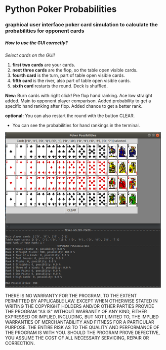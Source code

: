 # Python Poker Probabilities
### graphical user interface poker card simulation to calculate the probabilities for opponent cards
##### How to use the GUI correctly?
*Select cards on the GUI!*
1. **first two cards** are your cards.
2. **next three cards** are the flop, so the table open visible cards. 
3. **fourth card** is the turn, part of table open visible cards.
4. **fifth card** is the river, also part of table open visible cards.
5. **sixth card** restarts the round. Deck is shuffled.

**New:**
Burn cards with right click! Pre flop hand ranking. 
Ace low straight added. 
Main to opponent player comparison.
Added probability to get a specific hand ranking after flop.
Added chance to get a better rank.

**optional:** You can also restart the round with the button CLEAR.

* You can see the probabilities for hand rankings in the terminal.

![alt text](https://raw.githubusercontent.com/Chralt98/python-poker/master/screenshot_gui.png)

THERE IS NO WARRANTY FOR THE PROGRAM, TO THE EXTENT PERMITTED BY APPLICABLE LAW. EXCEPT WHEN OTHERWISE STATED IN WRITING THE COPYRIGHT HOLDERS AND/OR OTHER PARTIES PROVIDE THE PROGRAM "AS IS" WITHOUT WARRANTY OF ANY KIND, EITHER EXPRESSED OR IMPLIED, INCLUDING, BUT NOT LIMITED TO, THE IMPLIED WARRANTIES OF MERCHANTABILITY AND FITNESS FOR A PARTICULAR PURPOSE. THE ENTIRE RISK AS TO THE QUALITY AND PERFORMANCE OF THE PROGRAM IS WITH YOU. SHOULD THE PROGRAM PROVE DEFECTIVE, YOU ASSUME THE COST OF ALL NECESSARY SERVICING, REPAIR OR CORRECTION.
